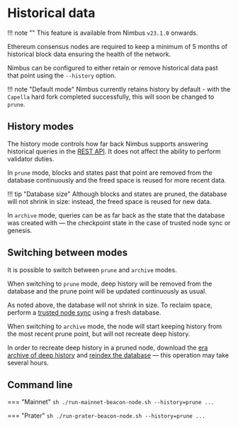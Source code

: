 # Historical data

!!! note ""
    This feature is available from Nimbus `v23.1.0` onwards.

Ethereum consensus nodes are required to keep a minimum of 5 months of historical block data ensuring the health of the network.

Nimbus can be configured to either retain or remove historical data past that point using the `--history` option.

!!! note "Default mode"
    Nimbus currently retains history by default - with the `Capella` hard fork completed successfully, this will soon be changed to `prune`.

## History modes

The history mode controls how far back Nimbus supports answering historical queries in the [REST API](./rest-api.md).
It does not affect the ability to perform validator duties.

In `prune` mode, blocks and states past that point are removed from the database continuously and the freed space is reused for more recent data.

!!! tip "Database size"
    Although blocks and states are pruned, the database will not shrink in size: instead, the freed space is reused for new data.

In `archive` mode, queries can be as far back as the state that the database was created with — the checkpoint state in the case of trusted node sync or genesis.

## Switching between modes

It is possible to switch between `prune` and `archive` modes.

When switching to `prune` mode, deep history will be removed from the database and the prune point will be updated continuously as usual.

As noted above, the database will not shrink in size.
To reclaim space, perform a [trusted node sync](./trusted-node-sync.md) using a fresh database.

When switching to `archive` mode, the node will start keeping history from the most recent prune point, but will not recreate deep history.

In order to recreate deep history in a pruned node, download the [era archive of deep history](./era-store.md) and [reindex the database](./trusted-node-sync.md#recreate-historical-state-access-indices) — this operation may take several hours.

## Command line

=== "Mainnet"
    ```sh
    ./run-mainnet-beacon-node.sh --history=prune ...
    ```

=== "Prater"
    ```sh
    ./run-prater-beacon-node.sh --history=prune ...
    ```
